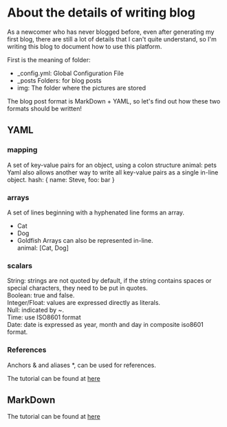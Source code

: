 # About the details of writing blog
As a newcomer who has never blogged before, even after generating my first blog, there are still a lot of details that I can't quite understand, so I'm writing this blog to document how to use this platform.

First is the meaning of folder:  
- _config.yml: Global Configuration File  
- _posts Folders: for blog posts  
- img: The folder where the pictures are stored  

The blog post format is MarkDown + YAML, so let's find out how these two formats should be written!  

## YAML
### mapping
A set of key-value pairs for an object, using a colon structure animal: pets   
Yaml also allows another way to write all key-value pairs as a single in-line object. hash: { name: Steve, foo: bar } 

### arrays
A set of lines beginning with a hyphenated line forms an array.
- Cat
- Dog
- Goldfish
Arrays can also be represented in-line.  
animal: [Cat, Dog]

### scalars
String: strings are not quoted by default, if the string contains spaces or special characters, they need to be put in quotes.  
Boolean: true and false.   
Integer/Float: values are expressed directly as literals.  
Null: indicated by ~.   
Time: use ISO8601 format   
Date: date is expressed as year, month and day in composite iso8601 format.   

### References
Anchors & and aliases *, can be used for references.

The tutorial can be found at [here](https://www.runoob.com/w3cnote/yaml-intro.html)

## MarkDown
The tutorial can be found at [here](https://markdown.com.cn/basic-syntax/)
